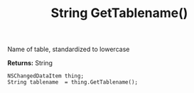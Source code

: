 ﻿---
uid: crmscript_ref_NSChangedDataItem_GetTablename
title: String GetTablename()
intellisense: NSChangedDataItem.GetTablename
keywords: NSChangedDataItem, GetTablename
so.topic: reference
---

Name of table, standardized to lowercase

**Returns:** String


```crmscript
NSChangedDataItem thing;
String tablename  = thing.GetTablename();
```



